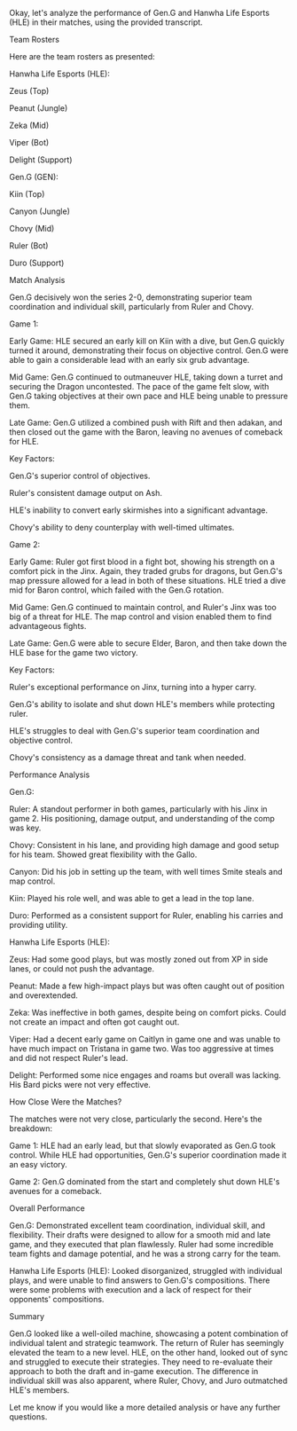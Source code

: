 Okay, let's analyze the performance of Gen.G and Hanwha Life Esports (HLE) in their matches, using the provided transcript.

Team Rosters

Here are the team rosters as presented:

Hanwha Life Esports (HLE):

Zeus (Top)

Peanut (Jungle)

Zeka (Mid)

Viper (Bot)

Delight (Support)

Gen.G (GEN):

Kiin (Top)

Canyon (Jungle)

Chovy (Mid)

Ruler (Bot)

Duro (Support)

Match Analysis

Gen.G decisively won the series 2-0, demonstrating superior team coordination and individual skill, particularly from Ruler and Chovy.

Game 1:

Early Game: HLE secured an early kill on Kiin with a dive, but Gen.G quickly turned it around, demonstrating their focus on objective control. Gen.G were able to gain a considerable lead with an early six grub advantage.

Mid Game: Gen.G continued to outmaneuver HLE, taking down a turret and securing the Dragon uncontested. The pace of the game felt slow, with Gen.G taking objectives at their own pace and HLE being unable to pressure them.

Late Game: Gen.G utilized a combined push with Rift and then adakan, and then closed out the game with the Baron, leaving no avenues of comeback for HLE.

Key Factors:

Gen.G's superior control of objectives.

Ruler's consistent damage output on Ash.

HLE's inability to convert early skirmishes into a significant advantage.

Chovy's ability to deny counterplay with well-timed ultimates.

Game 2:

Early Game: Ruler got first blood in a fight bot, showing his strength on a comfort pick in the Jinx. Again, they traded grubs for dragons, but Gen.G's map pressure allowed for a lead in both of these situations. HLE tried a dive mid for Baron control, which failed with the Gen.G rotation.

Mid Game: Gen.G continued to maintain control, and Ruler's Jinx was too big of a threat for HLE. The map control and vision enabled them to find advantageous fights.

Late Game: Gen.G were able to secure Elder, Baron, and then take down the HLE base for the game two victory.

Key Factors:

Ruler's exceptional performance on Jinx, turning into a hyper carry.

Gen.G's ability to isolate and shut down HLE's members while protecting ruler.

HLE's struggles to deal with Gen.G's superior team coordination and objective control.

Chovy's consistency as a damage threat and tank when needed.

Performance Analysis

Gen.G:

Ruler: A standout performer in both games, particularly with his Jinx in game 2. His positioning, damage output, and understanding of the comp was key.

Chovy: Consistent in his lane, and providing high damage and good setup for his team. Showed great flexibility with the Gallo.

Canyon: Did his job in setting up the team, with well times Smite steals and map control.

Kiin: Played his role well, and was able to get a lead in the top lane.

Duro: Performed as a consistent support for Ruler, enabling his carries and providing utility.

Hanwha Life Esports (HLE):

Zeus: Had some good plays, but was mostly zoned out from XP in side lanes, or could not push the advantage.

Peanut: Made a few high-impact plays but was often caught out of position and overextended.

Zeka: Was ineffective in both games, despite being on comfort picks. Could not create an impact and often got caught out.

Viper: Had a decent early game on Caitlyn in game one and was unable to have much impact on Tristana in game two. Was too aggressive at times and did not respect Ruler's lead.

Delight: Performed some nice engages and roams but overall was lacking. His Bard picks were not very effective.

How Close Were the Matches?

The matches were not very close, particularly the second. Here's the breakdown:

Game 1: HLE had an early lead, but that slowly evaporated as Gen.G took control. While HLE had opportunities, Gen.G's superior coordination made it an easy victory.

Game 2: Gen.G dominated from the start and completely shut down HLE's avenues for a comeback.

Overall Performance

Gen.G: Demonstrated excellent team coordination, individual skill, and flexibility. Their drafts were designed to allow for a smooth mid and late game, and they executed that plan flawlessly. Ruler had some incredible team fights and damage potential, and he was a strong carry for the team.

Hanwha Life Esports (HLE): Looked disorganized, struggled with individual plays, and were unable to find answers to Gen.G's compositions. There were some problems with execution and a lack of respect for their opponents' compositions.

Summary

Gen.G looked like a well-oiled machine, showcasing a potent combination of individual talent and strategic teamwork. The return of Ruler has seemingly elevated the team to a new level. HLE, on the other hand, looked out of sync and struggled to execute their strategies. They need to re-evaluate their approach to both the draft and in-game execution. The difference in individual skill was also apparent, where Ruler, Chovy, and Juro outmatched HLE's members.

Let me know if you would like a more detailed analysis or have any further questions.
